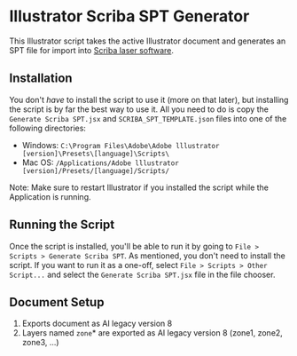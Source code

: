 # Illustrator Scriba SPT Generator

This Illustrator script takes the active Illustrator document and generates an SPT file for import into [Scriba laser software](http://www.permanentmarking.com/).

## Installation

You don't _have_ to install the script to use it (more on that later), but installing the script is by far the best way to use it. All you need to do is copy the `Generate Scriba SPT.jsx` and `SCRIBA_SPT_TEMPLATE.json` files into one of the following directories:

* Windows: `C:\Program Files\Adobe\Adobe lllustrator [version]\Presets\[language]\Scripts\`
* Mac OS: `/Applications/Adobe lllustrator [version]/Presets/[language]/Scripts/`

Note: Make sure to restart Illustrator if you installed the script while the Application is running.

## Running the Script

Once the script is installed, you'll be able to run it by going to `File > Scripts > Generate Scriba SPT`. As mentioned, you don't need to install the script. If you want to run it as a one-off, select `File > Scripts > Other Script...` and select the `Generate Scriba SPT.jsx` file in the file chooser.

## Document Setup

1. Exports document as AI legacy version 8 
2. Layers named `zone`* are exported as AI legacy version 8 (zone1, zone2, zone3, ...)
